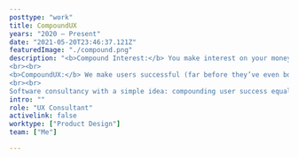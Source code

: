 ```yaml
---
posttype: "work"
title: CompoundUX
years: "2020 – Present"
date: "2021-05-20T23:46:37.121Z"  
featuredImage: "./compound.png"
description: "<b>Compound Interest:</b> You make interest on your money, then you make even more interest on the combination of your money and previous interest. Repeat for infinite cycles.
<br><br>
<b>CompoundUX:</b> We make users successful (far before they’ve even bought our product), then we make them even more successful based on their snowballing previous success. Repeat for infinite cycles.
<br><br>
Software consultancy with a simple idea: compounding user success equals exponential bottom-line growth, and should be optimized for ASAP."
intro: ""
role: "UX Consultant"
activelink: false
worktype: ["Product Design"]
team: ["Me"]

---
```



